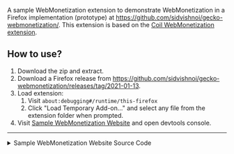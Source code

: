 A sample WebMonetization extension to demonstrate WebMonetization in a Firefox implementation (prototype) at https://github.com/sidvishnoi/gecko-webmonetization/. This extension is based on the [Coil WebMonetization extension](https://github.com/coilhq/web-monetization-projects/tree/189b612/packages/coil-extension).

## How to use?

1. Download the zip and extract.
2. Download a Firefox release from https://github.com/sidvishnoi/gecko-webmonetization/releases/tag/2021-01-13.
3. Load extension:
   1. Visit `about:debugging#/runtime/this-firefox`
   2. Click "Load Temporary Add-on…" and select any file from the extension folder when prompted.
4. Visit [Sample WebMonetization Website](https://mystifying-roentgen-ff4022.netlify.app/) and open devtools console.

---

<details>
<summary>Sample WebMonetization Website Source Code</summary>

```html
<!DOCTYPE html>
<html>
  <head>
    <meta charset="UTF-8" />
    <title>WM Website</title>
    <link rel="monetization" href="https://ilp.uphold.com/24HhrUGG7ekn" />
    <link rel="monetization" href="https://example.com/payment-pointer" />
  </head>
  <body>
    <h1>WebMonetization Author Website</h1>
    <p>Change the payment pointers using JS or Devtools console.</p>
    <script>
      console.log(navigator.monetization);

      navigator.monetization.addEventListener('progress', ev => {
        console.log(ev);
        console.log(ev instanceof MonetizationProgressEvent);
        console.log({ type: ev.type });
        const { sessionId, amount, assetScale, assetCode, receipt } = ev;
        console.log(sessionId, { amount, assetScale, assetCode }, receipt);
        console.log(ev.target);
        console.log({ isTrusted: ev.isTrusted });
      });
    </script>
  </body>
</html>
```

</details>
